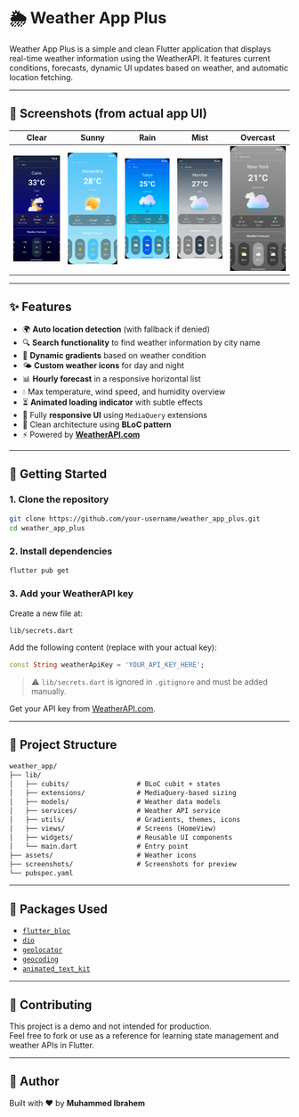 # 🌦️ Weather App Plus

Weather App Plus is a simple and clean Flutter application that displays real-time weather information using the WeatherAPI. It features current conditions, forecasts, dynamic UI updates based on weather, and automatic location fetching.

---

## 📸 Screenshots (from actual app UI)

| Clear | Sunny | Rain | Mist | Overcast |
|:-----:|:-----:|:----:|:----:|:--------:|
| <img src="screenshots/clear.png" width="160"/> | <img src="screenshots/sunny.png" width="160"/> | <img src="screenshots/rain.png" width="160"/> | <img src="screenshots/mist.png" width="160"/> | <img src="screenshots/overcast.png" width="160"/> |

---

## ✨ Features

- 🌍 **Auto location detection** (with fallback if denied)
- 🔍 **Search functionality** to find weather information by city name
- 🎨 **Dynamic gradients** based on weather condition
- 🌤️ **Custom weather icons** for day and night
- 📊 **Hourly forecast** in a responsive horizontal list
- 💧 Max temperature, wind speed, and humidity overview
- ⏳ **Animated loading indicator** with subtle effects
- 📱 Fully **responsive UI** using `MediaQuery` extensions
- 🧠 Clean architecture using **BLoC pattern**
- ⚡ Powered by **[WeatherAPI.com](https://www.weatherapi.com/)**

---

## 🚀 Getting Started

### 1. Clone the repository
```bash
git clone https://github.com/your-username/weather_app_plus.git
cd weather_app_plus
```

### 2. Install dependencies
```bash
flutter pub get
```

### 3. Add your WeatherAPI key  
Create a new file at:
```
lib/secrets.dart
```

Add the following content (replace with your actual key):
```dart
const String weatherApiKey = 'YOUR_API_KEY_HERE';
```

> ⚠️ `lib/secrets.dart` is ignored in `.gitignore` and must be added manually.

Get your API key from [WeatherAPI.com](https://www.weatherapi.com/).

---

## 📂 Project Structure

```
weather_app/
├── lib/
│   ├── cubits/                 # BLoC cubit + states
│   ├── extensions/             # MediaQuery-based sizing
│   ├── models/                 # Weather data models
│   ├── services/               # Weather API service
│   ├── utils/                  # Gradients, themes, icons
│   ├── views/                  # Screens (HomeView)
│   ├── widgets/                # Reusable UI components
│   └── main.dart               # Entry point
├── assets/                     # Weather icons
├── screenshots/                # Screenshots for preview
└── pubspec.yaml
```

---

## 🧪 Packages Used

- [`flutter_bloc`](https://pub.dev/packages/flutter_bloc)
- [`dio`](https://pub.dev/packages/dio)
- [`geolocator`](https://pub.dev/packages/geolocator)
- [`geocoding`](https://pub.dev/packages/geocoding)
- [`animated_text_kit`](https://pub.dev/packages/animated_text_kit)

---

## 🤝 Contributing

This project is a demo and not intended for production.  
Feel free to fork or use as a reference for learning state management and weather APIs in Flutter.

---

## 👤 Author

Built with ❤️ by **Muhammed Ibrahem**
